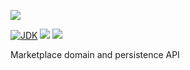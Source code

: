 [![](https://github.com/wutsi/wutsi-mono/actions/workflows/server--master.yml/badge.svg)](https://github.com/wutsi/wutsi-mono/actions/workflows/server--master.yml)

[![JDK](https://img.shields.io/badge/jdk-17-brightgreen.svg)](https://jdk.java.net/17/)
[![](https://img.shields.io/badge/maven-3.6-brightgreen.svg)](https://maven.apache.org/download.cgi)
![](https://img.shields.io/badge/language-kotlin-blue.svg)

Marketplace domain and persistence API
